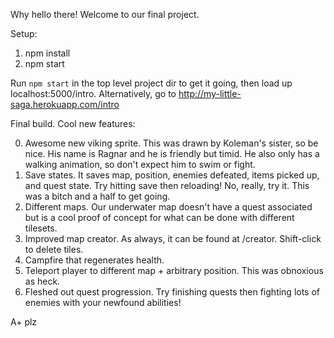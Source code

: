 Why hello there! Welcome to our final project.

Setup:
1. npm install
2. npm start

Run `npm start` in the top level project dir to get it going, then load up localhost:5000/intro. Alternatively, go to http://my-little-saga.herokuapp.com/intro

Final build. Cool new features:

0. Awesome new viking sprite. This was drawn by Koleman's sister, so be nice. His name is Ragnar and he is friendly but timid. He also only has a walking animation, so don't expect him to swim or fight.
1. Save states. It saves map, position, enemies defeated, items picked up, and quest state. Try hitting save then reloading! No, really, try it. This was a bitch and a half to get going.
2. Different maps. Our underwater map doesn't have a quest associated but is a cool proof of concept for what can be done with different tilesets.
3. Improved map creator. As always, it can be found at /creator. Shift-click to delete tiles.
4. Campfire that regenerates health.
5. Teleport player to different map + arbitrary position. This was obnoxious as heck.
6. Fleshed out quest progression. Try finishing quests then fighting lots of enemies with your newfound abilities!

A+ plz